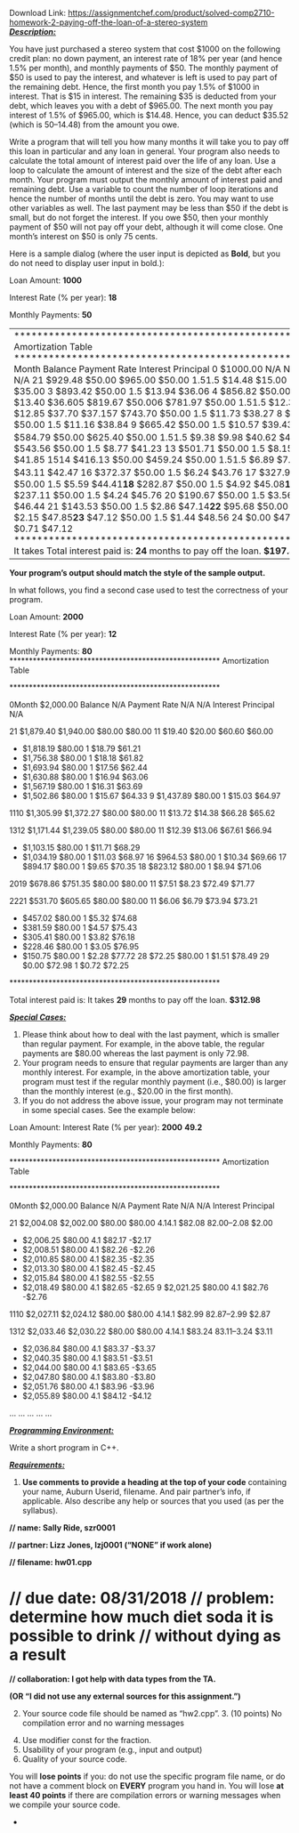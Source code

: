 Download Link: https://assignmentchef.com/product/solved-comp2710-homework-2-paying-off-the-loan-of-a-stereo-system
<br>
<strong><em><u>Description:</u></em></strong>

You have just purchased a stereo system that cost $1000 on the following credit plan: no down payment, an interest rate of 18% per year (and hence 1.5% per month), and monthly payments of $50. The monthly payment of $50 is used to pay the interest, and whatever is left is used to pay part of the remaining debt. Hence, the first month you pay 1.5% of $1000 in interest. That is $15 in interest. The remaining $35 is deducted from your debt, which leaves you with a debt of $965.00. The next month you pay interest of 1.5% of $965.00, which is $14.48. Hence, you can deduct $35.52 (which is $50–$14.48) from the amount you owe.




Write a program that will tell you how many months it will take you to pay off this loan in particular and any loan in general. Your program also needs to calculate the total amount of interest paid over the life of any loan. Use a loop to calculate the amount of interest and the size of the debt after each month. Your program must output the monthly amount of interest paid and remaining debt. Use a variable to count the number of loop iterations and hence the number of months until the debt is zero. You may want to use other variables as well. The last payment may be less than $50 if the debt is small, but do not forget the interest. If you owe $50, then your monthly payment of $50 will not pay off your debt, although it will come close. One month’s interest on $50 is only 75 cents.

Here is a sample dialog (where the user input is depicted as <strong>Bold</strong>, but you do not need to display user input in bold.):




<sup> </sup> Loan Amount: <strong>1000</strong>

Interest Rate (% per year): <strong>18</strong>

Monthly Payments: <strong>50 </strong>




<sub> </sub>













<table width="576">

 <tbody>

  <tr>

   <td width="576"><strong> </strong>******************************************************       Amortization Table<strong><sup> </sup></strong>******************************************************<strong> </strong>Month Balance Payment Rate Interest Principal<strong> </strong>0         $1000.00 N/A N/A      N/A     N/A<strong> </strong>21  $929.48 $50.00 $965.00 $50.00 1.51.5        $14.48 $15.00 $35.53 $35.00<strong> </strong>3     $893.42 $50.00 1.5      $13.94 $36.06 <strong> </strong>4 $856.82 $50.00 1.5      $13.40 $36.605        $819.67 $50.006        $781.97 $50.00 1.51.5  $12.30 $12.85 $37.70 $37.157        $743.70 $50.00 1.5      $11.73 $38.27 <strong> </strong>8   $704.85 $50.00 1.5       $11.16 $38.84 <strong> </strong>9   $665.42 $50.00 1.5      $10.57 $39.43<strong><sub> </sub></strong>1110  $584.79 $50.00 $625.40 $50.00 1.51.5      $9.38 $9.98 $40.62 $40.02<strong> </strong>12    $543.56 $50.00 1.5      $8.77 $41.23 <strong> </strong>13 $501.71 $50.00 1.5      $8.15 $41.85 <strong> </strong>1514  $416.13 $50.00 $459.24 $50.00 1.51.5      $6.89 $7.53 $43.11 $42.47<strong><sup> </sup></strong>16    $372.37 $50.00 1.5      $6.24 $43.76 <strong> </strong>17 $327.95 $50.00 1.5      $5.59 $44.41<strong>18           </strong>$282.87 $50.00 1.5      $4.92 $45.08<strong>19           </strong>$237.11 $50.00 1.5      $4.24 $45.76 <strong><sup> </sup></strong>20   $190.67 $50.00 1.5 $3.56 $46.44 <strong> </strong>21   $143.53 $50.00 1.5      $2.86 $47.14<strong>22           </strong>$95.68 $50.00 1.5       $2.15 $47.85<strong>23           </strong>$47.12 $50.00 1.5       $1.44 $48.56 <strong><sup> </sup></strong>24   $0.00 $47.83 1.5 $0.71 $47.12<strong> </strong>******************************************************<strong> </strong><strong><sub> </sub></strong>It takes Total interest paid is: <strong>24</strong> months to pay off the loan.  <strong>$197.83 </strong><strong> </strong></td>

  </tr>

 </tbody>

</table>

<strong> </strong>

<strong>Your program’s output should match the style of the sample output. </strong>







In what follows, you find a second case used to test the correctness of your program.







<sup> </sup><sup> </sup>Loan Amount: <strong>2000</strong>

Interest Rate (% per year): <strong>12</strong>

Monthly Payments: <strong>80 </strong><sub> </sub>****************************************************** <sub>      </sub>Amortization Table

<strong><em> </em></strong>******************************************************




<strong><em><sup> </sup></em></strong>0Month  $2,000.00 Balance     N/A Payment Rate N/A     N/A Interest Principal N/A

<strong><em><sup> </sup></em></strong>21  <sub>         </sub> $1,879.40 $1,940.00     $80.00 $80.00 11  <sub>     </sub>      $19.40 $20.00 $60.60 $60.00

<ul>

 <li>$1,818.19 $80.00 1    $18.79 $61.21</li>

 <li>$1,756.38 $80.00 1    $18.18 $61.82</li>

 <li>$1,693.94 $80.00 1    $17.56 $62.44</li>

 <li>$1,630.88 $80.00 1    $16.94 $63.06</li>

 <li>$1,567.19 $80.00 1    $16.31 $63.69</li>

 <li>$1,502.86 $80.00 1    $15.67 $64.33 <strong><em> </em></strong>9   $1,437.89   $80.00 1    $15.03 $64.97</li>

</ul>

<strong><em><sup> </sup></em></strong>1110  $1,305.99 $1,372.27 $80.00 $80.00 11  $13.72 $14.38 $66.28 $65.62

<strong><em><sup> </sup></em></strong>1312 <sub>        </sub> $1,171.44 $1,239.05     $80.00 $80.00 11  <sub>     </sub>      $12.39 $13.06 $67.61 $66.94




<ul>

 <li>$1,103.15 $80.00 1    $11.71 $68.29</li>

 <li>$1,034.19 $80.00 1    $11.03 $68.97 <strong><em> </em></strong>16 $964.53     $80.00 1    $10.34 $69.66 17      $894.17     $80.00 1    $9.65 $70.35 <strong><em><sup> </sup></em></strong>18   $823.12     $80.00 1    $8.94 $71.06</li>

</ul>

<strong><em><sup> </sup></em></strong>2019        $678.86  $751.35          $80.00 $80.00 11             $7.51 $8.23 $72.49 $71.77

<strong><em> </em></strong>2221  <sub>      </sub> $531.70  $605.65  <sub>   </sub>     $80.00 $80.00 11  <sub>     </sub>      $6.06 $6.79 $73.94 $73.21

<ul>

 <li>$457.02    $80.00 1    $5.32 $74.68</li>

 <li>$381.59    $80.00 1    $4.57 $75.43</li>

 <li>$305.41    $80.00 1    $3.82 $76.18</li>

 <li>$228.46    $80.00 1    $3.05 $76.95</li>

 <li>$150.75    $80.00 1    $2.28 $77.72 28   $72.25      $80.00 1    $1.51 $78.49 <strong><em><sup> </sup></em></strong>29    $0.00       $72.98 1    $0.72 $72.25</li>

</ul>




<strong><em> </em></strong>******************************************************

<strong><em> </em></strong>Total interest paid is: It takes <strong>29</strong> months to pay off the loan.  <strong>$312.98 </strong>

<strong><em> </em></strong>

<strong><em><u>Special Cases:</u></em></strong>

<ol>

 <li>Please think about how to deal with the last payment, which is smaller than regular payment. For example, in the above table, the regular payments are $80.00 whereas the last payment is only 72.98.</li>

 <li>Your program needs to ensure that regular payments are larger than any monthly interest. For example, in the above amortization table, your program must test if the regular monthly payment (i.e., $80.00) is larger than the monthly interest (e.g., $20.00 in the first month).</li>

 <li>If you do not address the above issue, your program may not terminate in some special cases. See the example below:</li>

</ol>

<strong><em> </em></strong>

<strong><em> </em></strong>Loan Amount: Interest Rate (% per year): <strong>2000</strong>   <strong>49.2</strong>

<strong><em> </em></strong>Monthly Payments: <strong>80 </strong>




<strong><em> </em></strong>******************************************************    Amortization Table

<strong><em> </em></strong>******************************************************

<strong><em><sup> </sup></em></strong>0Month  $2,000.00 Balance       N/A Payment Rate N/A N/A Interest Principal

<strong><em> </em></strong>21  $2,004.08 $2,002.00 <sub>      </sub> $80.00 $80.00 4.14.1        $82.08 $82.00 –$2.08 $2.00

<ul>

 <li>$2,006.25 $80.00 4.1 $82.17 -$2.17</li>

 <li>$2,008.51 $80.00 4.1 $82.26 -$2.26</li>

 <li>$2,010.85 $80.00 4.1 $82.35 -$2.35</li>

 <li>$2,013.30 $80.00 4.1 $82.45 -$2.45</li>

 <li>$2,015.84 $80.00 4.1 $82.55 -$2.55</li>

 <li>$2,018.49 $80.00 4.1 $82.65 -$2.65 <strong><em><sup> </sup></em></strong>9   $2,021.25   $80.00 4.1   $82.76 -$2.76</li>

</ul>

<strong><em><sup> </sup></em></strong>1110  $2,027.11 $2,024.12      $80.00 $80.00 4.14.1        $82.99 $82.87 –$2.99 $2.87

<strong><em><sup> </sup></em></strong>1312  $2,033.46 $2,030.22 <sub>     </sub> $80.00 $80.00 4.14.1        $83.24 $83.11 –$3.24 $3.11

<ul>

 <li>$2,036.84 $80.00 4.1 $83.37 -$3.37</li>

 <li>$2,040.35 $80.00 4.1 $83.51 -$3.51</li>

 <li>$2,044.00 $80.00 4.1 $83.65 -$3.65</li>

 <li>$2,047.80 $80.00 4.1 $83.80 -$3.80</li>

 <li>$2,051.76 $80.00 4.1 $83.96 -$3.96</li>

 <li>$2,055.89 $80.00 4.1 $84.12 -$4.12</li>

</ul>

<strong><em> </em></strong>…   … <sub>        </sub> <sub>       </sub>… <sub>    </sub> <sub>       </sub>… <sub>    </sub>… <sub>    </sub>

<strong> </strong>

<strong><em><sub> </sub></em></strong>

<strong><em> </em></strong>

<strong><em> </em></strong>

<strong><em><u>Programming Environment:</u></em></strong>

Write a short program in C++.




<strong><em><u>Requirements:</u></em></strong>

<ol>

 <li><strong>Use comments to provide a heading at the top of your code</strong> containing your name, Auburn Userid, filename. And pair partner’s info, if applicable. Also describe any help or sources that you used (as per the syllabus).</li>

</ol>

<strong>// name: Sally Ride, szr0001 </strong>

<strong>// partner: Lizz Jones, lzj0001                   </strong><strong>(“NONE” if work alone)</strong>

<strong>// filename: hw01.cpp</strong>

<h1>// due date: 08/31/2018 // problem: determine how much diet soda it is possible to drink  //    without dying as a result</h1>

<strong>// collaboration: I got help with data types from the TA.</strong>

<strong>    </strong><strong>(OR “I did not use any external sources for this assignment.”)</strong>




<ol start="2">

 <li> Your source code file should be named as “hw2.cpp”. 3. (10 points) No compilation error and no warning messages</li>

</ol>

<ol start="4">

 <li>Use modifier const for the fraction.</li>

 <li>Usability of your program (e.g., input and output)</li>

 <li>Quality of your source code.</li>

</ol>




You will <strong>lose points</strong> if you: do not use the specific program file name, or do not have a comment block on <strong>EVERY</strong> program you hand in. You will lose <strong>at least 40 points</strong> if there are compilation errors or warning messages when we compile your source code.




<ul>

 <li></li>

</ul>


